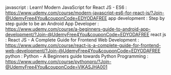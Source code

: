 javascript : Learn! Modern JavaScript for React JS - ES6 : https://www.udemy.com/course/modern-javascript-es6-for-react-js/?Join-@UdemyFree4You&couponCode=EDYODAFREE
app development : Step by step guide to be an Android App Developer : https://www.udemy.com/course/a-beginners-guide-to-android-app-development/?Join-@UdemyFree4You&couponCode=EDYODAFREE
react js : React JS - A Complete Guide for Frontend Web Development : https://www.udemy.com/course/react-js-a-complete-guide-for-frontend-web-development/?Join-@UdemyFree4You&couponCode=EDYODAFREE
python : Python - A Beginners guide towards Python Programming : https://www.udemy.com/course/pythonpro/?Join-@UdemyFree4You&couponCode=VIKASJHA001
